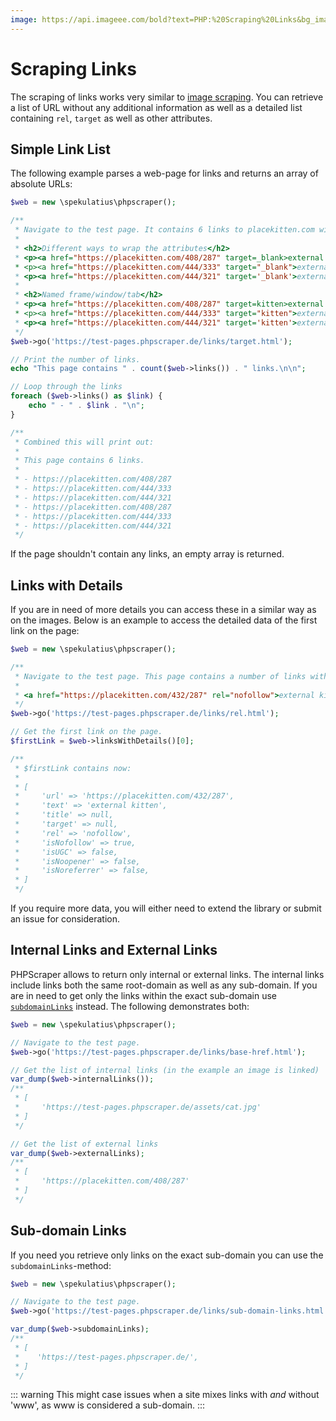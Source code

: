 ```yaml
---
image: https://api.imageee.com/bold?text=PHP:%20Scraping%20Links&bg_image=https://images.unsplash.com/photo-1542762933-ab3502717ce7
---
```


# Scraping Links

The scraping of links works very similar to [image scraping](/examples/scrape-images). You can retrieve a list of URL without any additional information as well as a detailed list containing `rel`, `target` as well as other attributes.


## Simple Link List

The following example parses a web-page for links and returns an array of absolute URLs:

```PHP
$web = new \spekulatius\phpscraper();

/**
 * Navigate to the test page. It contains 6 links to placekitten.com with different attributes:
 *
 * <h2>Different ways to wrap the attributes</h2>
 * <p><a href="https://placekitten.com/408/287" target=_blank>external kitten</a></p>
 * <p><a href="https://placekitten.com/444/333" target="_blank">external kitten</a></p>
 * <p><a href="https://placekitten.com/444/321" target='_blank'>external kitten</a></p>
 *
 * <h2>Named frame/window/tab</h2>
 * <p><a href="https://placekitten.com/408/287" target=kitten>external kitten</a></p>
 * <p><a href="https://placekitten.com/444/333" target="kitten">external kitten</a></p>
 * <p><a href="https://placekitten.com/444/321" target='kitten'>external kitten</a></p>
 */
$web->go('https://test-pages.phpscraper.de/links/target.html');

// Print the number of links.
echo "This page contains " . count($web->links()) . " links.\n\n";

// Loop through the links
foreach ($web->links() as $link) {
    echo " - " . $link . "\n";
}

/**
 * Combined this will print out:
 *
 * This page contains 6 links.
 *
 * - https://placekitten.com/408/287
 * - https://placekitten.com/444/333
 * - https://placekitten.com/444/321
 * - https://placekitten.com/408/287
 * - https://placekitten.com/444/333
 * - https://placekitten.com/444/321
 */
```

If the page shouldn't contain any links, an empty array is returned.


## Links with Details

If you are in need of more details you can access these in a similar way as on the images. Below is an example to access the detailed data of the first link on the page:

```PHP
$web = new \spekulatius\phpscraper();

/**
 * Navigate to the test page. This page contains a number of links with different rel attributes. To save space only the first one:
 *
 * <a href="https://placekitten.com/432/287" rel="nofollow">external kitten</a>
 */
$web->go('https://test-pages.phpscraper.de/links/rel.html');

// Get the first link on the page.
$firstLink = $web->linksWithDetails()[0];

/**
 * $firstLink contains now:
 *
 * [
 *     'url' => 'https://placekitten.com/432/287',
 *     'text' => 'external kitten',
 *     'title' => null,
 *     'target' => null,
 *     'rel' => 'nofollow',
 *     'isNofollow' => true,
 *     'isUGC' => false,
 *     'isNoopener' => false,
 *     'isNoreferrer' => false,
 * ]
 */
```

If you require more data, you will either need to extend the library or submit an issue for consideration.


## Internal Links and External Links

PHPScraper allows to return only internal or external links. The internal links include links both the same root-domain as well as any sub-domain. If you are in need to get only the links within the exact sub-domain use [`subdomainLinks`](#sub-domain-links) instead. The following demonstrates both:

```php
$web = new \spekulatius\phpscraper();

// Navigate to the test page.
$web->go('https://test-pages.phpscraper.de/links/base-href.html');

// Get the list of internal links (in the example an image is linked)
var_dump($web->internalLinks());
/**
 * [
 *     'https://test-pages.phpscraper.de/assets/cat.jpg'
 * ]
 */

// Get the list of external links
var_dump($web->externalLinks);
/**
 * [
 *     'https://placekitten.com/408/287'
 * ]
 */
```

## Sub-domain Links

If you need you retrieve only links on the exact sub-domain you can use the `subdomainLinks`-method:

```php
$web = new \spekulatius\phpscraper();

// Navigate to the test page.
$web->go('https://test-pages.phpscraper.de/links/sub-domain-links.html');

var_dump($web->subdomainLinks);
/**
 * [
 *    'https://test-pages.phpscraper.de/',
 * ]
 */
```

::: warning
This might case issues when a site mixes links with *and* without 'www', as www is considered a sub-domain.
:::
